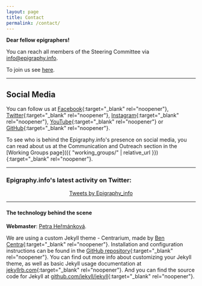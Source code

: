 ```yaml
---
layout: page
title: Contact
permalink: /contact/
---
```


**Dear fellow epigraphers!**

You can reach all members of the Steering Committee via <a href = "mailto: info@epigraphy.info">info@epigraphy.info</a>.

To join us see [here](https://epigraphy.info/join_us/).

<!-- link does not work [https://groups.google.com/g/epigraphyinfo](https://groups.google.com/g/epigraphyinfo) -->

---

## Social Media

You can follow us at [Facebook](https://www.facebook.com/epigraphy.info/){:target="_blank" rel="noopener"}, [Twitter](https://twitter.com/epigraphy_info){:target="_blank" rel="noopener"}, [Instagram](https://www.instagram.com/epigraphy.info/){:target="_blank" rel="noopener"}, [YouTube](https://www.youtube.com/c/EpigraphyInfo){:target="_blank" rel="noopener"} or [GitHub](https://github.com/epigraphy-info){:target="_blank" rel="noopener"}.

To see who is behind the Epigraphy.info's presence on social media, you can read about us at the Communication and Outreach section in the [Working Groups page]({{ "working_groups/" | relative_url }}){:target="_blank" rel="noopener"}.

---
### Epigraphy.info's latest activity on Twitter:

<div align="middle">
<a class="twitter-timeline" data-width="600" data-height="1000" data-theme="light" href="https://twitter.com/epigraphy_info?ref_src=twsrc%5Etfw">Tweets by Epigraphy_info</a> <script async src="https://platform.twitter.com/widgets.js" charset="utf-8"></script>
</div>

---

<!--Placeholder for community calendar
## Epigraphy.info calendar

This is a public Epigraphy.info community calendar where you can find our forthcoming events, public meetings and social activities.

<iframe src="provide link" style="border: 0" width="800" height="600" frameborder="0" scrolling="yes"></iframe>
---
-->

#### The technology behind the scene

**Webmaster**: <a href = "mailto: petra.janouchova@gmail.com">Petra Heřmánková</a>.

We are using a custom Jekyll theme - Centrarium, made by [Ben Centra](https://github.com/bencentra){:target="_blank" rel="noopener"}. Installation and configuration instructions can be found in the [GitHub repository](https://github.com/bencentra/centrarium){:target="_blank" rel="noopener"}. You can find out more info about customizing your Jekyll theme, as well as basic Jekyll usage documentation at [jekyllrb.com](http://jekyllrb.com/){:target="_blank" rel="noopener"}. And you can find the source code for Jekyll at [github.com/jekyll/jekyll](https://github.com/jekyll/jekyll){:target="_blank" rel="noopener"}.
